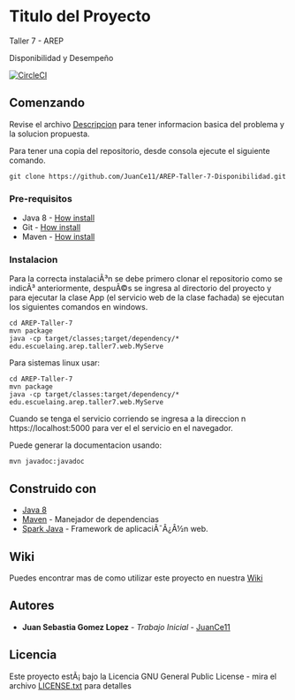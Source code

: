 # Titulo del Proyecto

Taller 7 - AREP 

Disponibilidad y Desempeño

 
[![CircleCI](https://circleci.com/gh/circleci/circleci-docs.svg?style=svg)](https://app.circleci.com/pipelines/github/JuanCe11/AREP-Taller-7-Disponibilidad)
 

## Comenzando 

Revise el archivo [Descripcion](https://github.com/JuanCe11/AREP-Taller-7-Disponibilidad/blob/master/Taller_7_AREP.pdf) para tener informacion basica del problema y la solucion propuesta.

Para tener una copia del repositorio, desde consola ejecute el siguiente comando.

```
git clone https://github.com/JuanCe11/AREP-Taller-7-Disponibilidad.git
```

### Pre-requisitos 

- Java 8 - [How install](https://www.java.com/es/download/help/windows_manual_download.xml)
- Git - [How install](https://git-scm.com/book/es/v2/Inicio---Sobre-el-Control-de-Versiones-Instalaci%C3%B3n-de-Git)
- Maven - [How install](https://maven.apache.org/install.html)


### Instalacion 

Para la correcta instalaciÃ³n se debe primero clonar el repositorio como se indicÃ³ anteriormente, despuÃ©s se ingresa al directorio del proyecto y para ejecutar la clase App (el servicio web de la clase fachada) se ejecutan los siguientes comandos en windows.

```
cd AREP-Taller-7
mvn package
java -cp target/classes;target/dependency/* edu.escuelaing.arep.taller7.web.MyServe
```
Para sistemas linux usar: 

```
cd AREP-Taller-7
mvn package
java -cp target/classes:target/dependency/* edu.escuelaing.arep.taller7.web.MyServe
```
Cuando se tenga el servicio corriendo se ingresa a la direccion n  https://localhost:5000 para ver el el servicio en el navegador.

Puede generar la documentacion usando:

```
mvn javadoc:javadoc
```

## Construido con 

* [Java 8](https://www.java.com/es/about/whatis_java.jsp)
* [Maven](https://maven.apache.org/) - Manejador de dependencias
* [Spark Java](http://sparkjava.com/) - Framework de aplicaciÃ¯Â¿Â½n web.


## Wiki

Puedes encontrar mas de como utilizar este proyecto en nuestra [Wiki](https://github.com/JuanCe11/AREP-Taller-7-Disponibilidad/wiki)


## Autores 

* **Juan Sebastia Gomez Lopez** - *Trabajo Inicial* - [JuanCe11](https://github.com/JuanCe11)


## Licencia

Este proyecto estÃ¡ bajo la Licencia GNU General Public License - mira el archivo [LICENSE.txt](LICENSE.txt) para detalles

